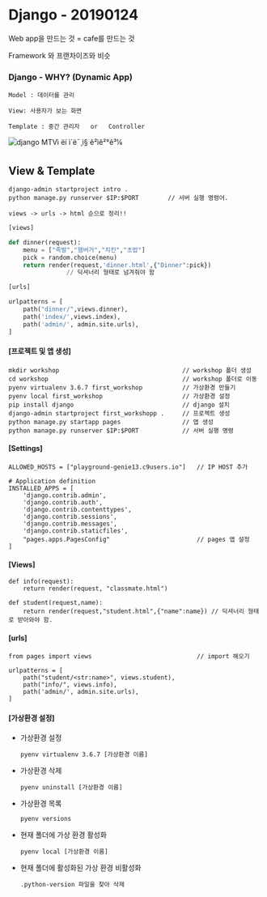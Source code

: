 # Django - 20190124

Web app을 만드는 것 = cafe를 만드는 것

Framework 와 프랜차이즈와 비슷

### Django - WHY? (Dynamic App)

```django
Model : 데이터를 관리

View: 사용자가 보는 화면

Template : 중간 관리자   or   Controller
```

![django MTVì ëí ì´ë¯¸ì§ ê²ìê²°ê³¼](https://4.bp.blogspot.com/-NEcYwo9PBC4/V8MrvCyN_bI/AAAAAAAAKWA/UXlkbAFd4gwgWmfWBeTFur7W9TtN39KWQCLcB/s1600/MTV.png)



## View & Template

```django
django-admin startproject intro . 
python manage.py runserver $IP:$PORT		// 서버 실행 명령어.
```

```
views -> urls -> html 순으로 정리!!
```

```python
[views]

def dinner(request):
    menu = ["족발","햄버거","치킨","초밥"]
    pick = random.choice(menu)
    return render(request,'dinner.html',{"Dinner":pick})
				// 딕셔너리 형태로 넘겨줘야 함
```

```python
[urls]

urlpatterns = [
    path("dinner/",views.dinner),
    path('index/',views.index),
    path('admin/', admin.site.urls),
]
```

#### [프로젝트 및 앱 생성]

```django
mkdir workshop									// workshop 폴더 생성 
cd workshop										// workshop 폴더로 이동
pyenv virtualenv 3.6.7 first_workshop			// 가상환경 만들기
pyenv local first_workshop						// 가상환경 설정
pip install django								// django 설치
django-admin startproject first_workshopp .		// 프로젝트 생성
python manage.py startapp pages					// 앱 생성
python manage.py runserver $IP:$PORT			// 서버 실행 명령
```

#### [Settings]

```django
ALLOWED_HOSTS = ["playground-genie13.c9users.io"] 	// IP HOST 추가

# Application definition
INSTALLED_APPS = [
    'django.contrib.admin',
    'django.contrib.auth',
    'django.contrib.contenttypes',
    'django.contrib.sessions',
    'django.contrib.messages',
    'django.contrib.staticfiles',
    "pages.apps.PagesConfig"						// pages 앱 설정
]
```

#### [Views]

```django
def info(request):
    return render(request, "classmate.html")
    
def student(request,name):
    return render(request,"student.html",{"name":name})	// 딕셔너리 형태로 받아와야 함.
```

#### [urls]

```django
from pages import views								// import 해오기

urlpatterns = [
    path("student/<str:name>", views.student),
    path("info/", views.info),
    path('admin/', admin.site.urls),
]
```

#### [가상환경 설정]

* 가상환경 설정

  ```django
  pyenv virtualenv 3.6.7 [가상환경 이름]
  ```

* 가상환경 삭제

  ```django
  pyenv uninstall [가상환경 이름]
  ```

* 가상환경 목록

  ```django
  pyenv versions
  ```

* 현재 폴더에 가상 환경 활성화

  ```django
  pyenv local [가상환경 이름]
  ```

* 현재 폴더에 활성화된 가상 환경 비활성화

  ```django
  .python-version 파일을 찾아 삭제
  ```

  